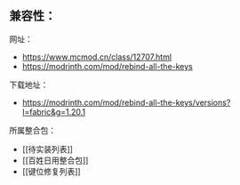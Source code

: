 兼容性：
- 

网址：
- https://www.mcmod.cn/class/12707.html
- https://modrinth.com/mod/rebind-all-the-keys

下载地址：
- https://modrinth.com/mod/rebind-all-the-keys/versions?l=fabric&g=1.20.1

所属整合包：
- [[待实装列表]]
- [[百姓日用整合包]]
- [[键位修复列表]]